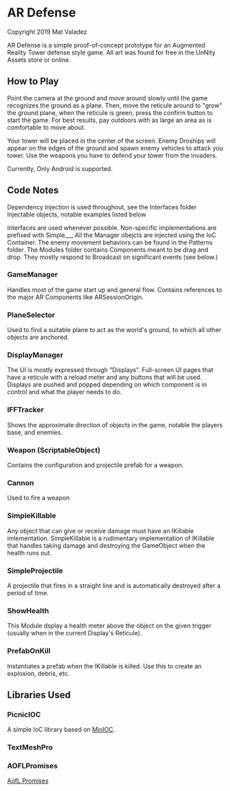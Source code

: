 AR Defense
===========================
Copyright 2019 Mat Valadez

AR Defense is a simple proof-of-concept prototype for an Augmented Reality Tower defense style game.
All art was found for free in the UnNity Assets store or online.


## How to Play

Point the camera at the ground and move around slowly until the game recognizes the ground as a plane.
Then, move the reticule around to "grow" the ground plane, when the reticule is green, press the confirm button
to start the game. For best results, pay outdoors with as large an area as is comfortable to move about.

Your tower will be placed in the center of the screen. Enemy Droships will appear on the edges of the ground and spawn
enemy vehicles to attack you tower. Use the weapons you have to defend your tower from the invaders.

Currently, Only Android is supported.


## Code Notes
Dependency Injection is used throughout, see the Interfaces folder Injectable objects, notable examples listed below

Interfaces are used whenever possible. Non-specific implementations are prefixed with Simple___
All the Manager obejcts are injected using the IoC Container.
The enemy movement behaviors can be found in the Patterns folder.
The Modules folder contains Components meant to be drag and drop. They mostly respond to Broadcast on significant events (see below.)

### GameManager
Handles most of the game start up and general flow. Contains references to the major AR Components like ARSessionOrigin.
### PlaneSelector
Used to find a suitable plane to act as the world's ground, to which all other objects are anchored.
### DisplayManager
The UI is mostly expressed through "Displays". Full-screen UI pages that have a reticule with a reload meter
and any buttons that will be used. Displays are pushed and popped depending on which component is in control
and what the player needs to do.
### IFFTracker
Shows the approximate direction of objects in the game, notable the players base, and enemies.
### Weapon (ScriptableObject)
Contains the configuration and projectile prefab for a weapon.
### Cannon
Used to fire a weapon
### SimpleKillable
Any object that can give or receive damage must have an IKillable imlementation. SimpleKillable is a rudimentary implementation
of IKillable that handles taking damage and destroying the GameObject when the health runs out.
### SimpleProjectile
A projectile that fires in a straight line and is automatically destroyed after a period of time.
### ShowHealth
This Module dsplay a health meter above the object on the given trigger (usually when in the current Display's Reticule).
### PrefabOnKill
Instantiates a prefab when the IKillable is killed. Use this to create an explosion, debris, etc.


## Libraries Used
### PicnicIOC
A simple IoC library based on [MinIOC](https://github.com/microsoft/MinIoC).
### TextMeshPro
### AOFLPromises
[AofL Promises](https://github.com/AgeOfLearning/promises)